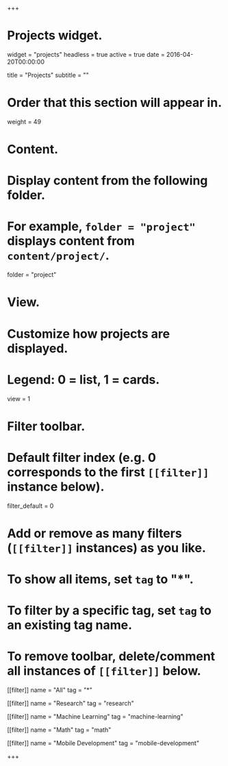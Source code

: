 +++
# Projects widget.
widget = "projects"
headless = true
active = true
date = 2016-04-20T00:00:00

title = "Projects"
subtitle = ""

# Order that this section will appear in.
weight = 49

# Content.
# Display content from the following folder.
# For example, `folder = "project"` displays content from `content/project/`.
folder = "project"

# View.
# Customize how projects are displayed.
# Legend: 0 = list, 1 = cards.
view = 1

# Filter toolbar.

# Default filter index (e.g. 0 corresponds to the first `[[filter]]` instance below).
filter_default = 0

# Add or remove as many filters (`[[filter]]` instances) as you like.
# To show all items, set `tag` to "*".
# To filter by a specific tag, set `tag` to an existing tag name.
# To remove toolbar, delete/comment all instances of `[[filter]]` below.
[[filter]]
  name = "All"
  tag = "*"

[[filter]]
  name = "Research"
  tag = "research"

[[filter]]
  name = "Machine Learning"
  tag = "machine-learning"

[[filter]]
  name = "Math"
  tag = "math"

[[filter]]
  name = "Mobile Development"
  tag = "mobile-development"

+++

